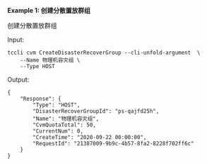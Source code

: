 **Example 1: 创建分散置放群组**

创建分散置放群组

Input: 

```
tccli cvm CreateDisasterRecoverGroup --cli-unfold-argument  \
    --Name 物理机容灾组 \
    --Type HOST
```

Output: 
```
{
    "Response": {
        "Type": "HOST",
        "DisasterRecoverGroupId": "ps-qajfd25h",
        "Name": "物理机容灾组",
        "CvmQuotaTotal": 50,
        "CurrentNum": 0,
        "CreateTime": "2020-09-22 00:00:00",
        "RequestId": "21387009-9b9c-4b57-8fa2-8228f702ff6c"
    }
}
```


